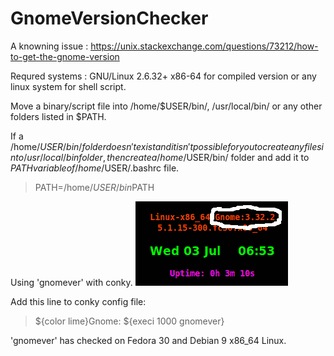 # GnomeVersionChecker

A knowning issue : 
https://unix.stackexchange.com/questions/73212/how-to-get-the-gnome-version

Requred systems : GNU/Linux 2.6.32+ x86-64 for compiled version 
or any linux system for shell script.

Move a binary/script file into /home/$USER/bin/, /usr/local/bin/ 
or any other folders listed in $PATH.

If a /home/$USER/bin/ folder doesn't exist and it isn't possible for you 
to create any files into /usr/local/bin folder, then create a
/home/$USER/bin/ folder and add it to $PATH variable of /home/$USER/.bashrc file.

> PATH=/home/$USER/bin$PATH

Using 'gnomever' with conky.
![Conky Header](conky_header.png)

Add this line to conky config file:

> ${color lime}Gnome: ${execi 1000 gnomever}

'gnomever' has checked on Fedora 30 and Debian 9 x86_64 Linux.


